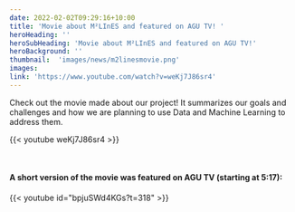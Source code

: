```yaml
---
date: 2022-02-02T09:29:16+10:00
title: 'Movie about M²LInES and featured on AGU TV! '
heroHeading: ''
heroSubHeading: 'Movie about M²LInES and featured on AGU TV!'
heroBackground: ''
thumbnail:  'images/news/m2linesmovie.png'
images: 
link: 'https://www.youtube.com/watch?v=weKj7J86sr4' 
---
```


Check out the movie made about our project! It summarizes our goals and challenges and how we are planning to use Data and Machine Learning to address them. 

{{< youtube  weKj7J86sr4 >}}

</br>

#### A short version of the movie was featured on AGU TV (starting at 5:17): 

{{< youtube  id="bpjuSWd4KGs?t=318" >}}
